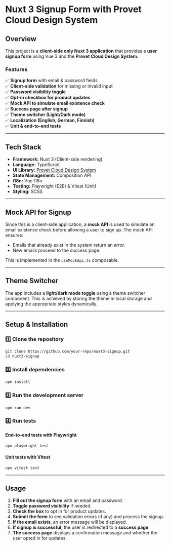 # **Nuxt 3 Signup Form with Provet Cloud Design System**

## **Overview**
This project is a **client-side only Nuxt 3 application** that provides a **user signup form** using Vue 3 and the **Provet Cloud Design System**.

### **Features**
✅ **Signup form** with email & password fields  
✅ **Client-side validation** for missing or invalid input  
✅ **Password visibility toggle**  
✅ **Opt-in checkbox for product updates**  
✅ **Mock API to simulate email existence check**  
✅ **Success page after signup**  
✅ **Theme switcher (Light/Dark mode)**  
✅ **Localization (English, German, Finnish)**  
✅ **Unit & end-to-end tests**  

---

## **Tech Stack**
- **Framework:** Nuxt 3 (Client-side rendering)
- **Language:** TypeScript
- **UI Library:** [Provet Cloud Design System](https://provetcloud.design/)
- **State Management:** Composition API
- **i18n:** Vue I18n
- **Testing:** Playwright (E2E) & Vitest (Unit)
- **Styling:** SCSS

---

## **Mock API for Signup**
Since this is a client-side application, a **mock API** is used to simulate an email existence check before allowing a user to sign up. The mock API ensures:
- Emails that already exist in the system return an error.
- New emails proceed to the success page.

This is implemented in the `useMockApi.ts` composable.

---

## **Theme Switcher**
The app includes a **light/dark mode toggle** using a theme switcher component. This is achieved by storing the theme in local storage and applying the appropriate styles dynamically.

---

## **Setup & Installation**
### **1️⃣ Clone the repository**
```sh
git clone https://github.com/your-repo/nuxt3-signup.git
cd nuxt3-signup
```

### **2️⃣ Install dependencies**
```sh
npm install
```

### **3️⃣ Run the development server**
```sh
npm run dev
```

### **4️⃣ Run tests**
#### **End-to-end tests with Playwright**
```sh
npx playwright test
```

#### **Unit tests with Vitest**
```sh
npx vitest test
```

---

## **Usage**
1. **Fill out the signup form** with an email and password.
2. **Toggle password visibility** if needed.
3. **Check the box** to opt in for product updates.
4. **Submit the form** to see validation errors (if any) and process the signup.
5. **If the email exists**, an error message will be displayed.
6. **If signup is successful**, the user is redirected to a **success page**.
7. **The success page** displays a confirmation message and whether the user opted in for updates.

